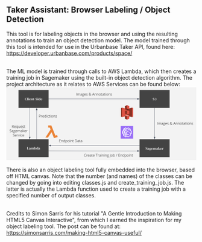 ## Taker Assistant: Browser Labeling / Object Detection ##
This tool is for labeling objects in the browser and using the resulting annotations to train an object detection model.
The model trained through this tool is intended for use in the Urbanbase Taker API, found here: <br>
https://developer.urbanbase.com/products/space/<br><br>

The ML model is trained through calls to AWS Lambda, which then creates a training job in Sagemaker using the built-in
object detection algorithm. The project architecture as it relates to AWS Services can be found below: <br>
<img src="index/taker-assistant-architecture.png"><br>

There is also an object labeling tool fully embedded into the browser, based off HTML canvas. Note that the number (and names)
of the classes can be changed by going into editing classes.js and create_training_job.js. The latter is actually the Lambda function
used to create a training job with a specified number of output classes.<br><br>

Credits to Simon Sarris for his tutorial "A Gentle Introduction to Making HTML5 Canvas Interactive", from which I earned
the inspiration for my object labeling tool. The post can be found at: https://simonsarris.com/making-html5-canvas-useful/
